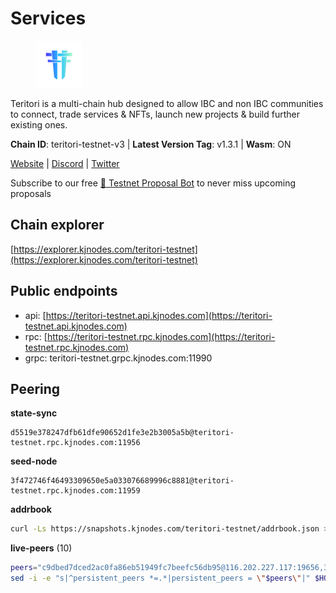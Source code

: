 # Services

<figure><img src="https://raw.githubusercontent.com/kj89/cosmos-images/main/logos/teritori.png" alt=""><figcaption></figcaption></figure>

Teritori is a multi-chain hub designed to allow IBC and non IBC communities  to connect, trade services & NFTs, launch new projects & build further existing ones.

**Chain ID**: teritori-testnet-v3 | **Latest Version Tag**: v1.3.1 | **Wasm**: ON

[Website](https://teritori.com) | [Discord](https://discord.gg/teritori) | [Twitter](https://twitter.com/TeritoriNetwork)



Subscribe to our free [🤖 Testnet Proposal Bot](https://t.me/kjnodes_testnet_proposal_bot) to never miss upcoming proposals


## Chain explorer
[https://explorer.kjnodes.com/teritori-testnet](https://explorer.kjnodes.com/teritori-testnet)

## Public endpoints

* api: [https://teritori-testnet.api.kjnodes.com](https://teritori-testnet.api.kjnodes.com)
* rpc: [https://teritori-testnet.rpc.kjnodes.com](https://teritori-testnet.rpc.kjnodes.com)
* grpc: teritori-testnet.grpc.kjnodes.com:11990

## Peering

**state-sync**

```text
d5519e378247dfb61dfe90652d1fe3e2b3005a5b@teritori-testnet.rpc.kjnodes.com:11956
```

**seed-node**

```text
3f472746f46493309650e5a033076689996c8881@teritori-testnet.rpc.kjnodes.com:11959
```

**addrbook**
```bash
curl -Ls https://snapshots.kjnodes.com/teritori-testnet/addrbook.json > $HOME/.teritorid/config/addrbook.json
```

**live-peers** (10)
```bash
peers="c9dbed7dced2ac0fa86eb51949fc7beefc56db95@116.202.227.117:19656,3b539b6cff93fb3631d0a600a56ade3c6ca6bea3@162.19.236.64:26656,31413c99357d0cfc48a46767ade171db2ea0205e@135.181.138.160:46656,bf100c1b6b44a6e96ab5691f3023cec3c27747fd@144.126.142.78:46656,5ae1012f9b0f4672d8152de903d115dd2f1a3ee3@65.21.170.3:27656,9fc0f6621b1818c9f00ecbd0cd6f9271c2292e8a@65.109.54.15:10656,b33ebb4672f929dddde1365c9678a39abfd881fb@54.202.144.51:26656,303666c503cd27161529692de701f5b2d3a2f043@65.109.23.114:15956,a97eb7a4f3d857f1ff82265d2905fc0762a6bfd4@135.125.5.31:54256,3614bc766d73bebf6b73737b6690af60e7f0683e@65.108.206.118:46656"
sed -i -e "s|^persistent_peers *=.*|persistent_peers = \"$peers\"|" $HOME/.teritorid/config/config.toml
```
